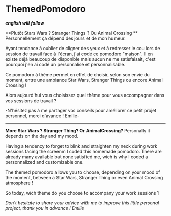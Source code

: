 # ThemedPomodoro

**_english will follow_**

**Plutôt Stars Wars ? Stranger Things ? Ou Animal Crossing ** Personnellement ça dépend des jours et de mon humeur.

Ayant tendance à oublier de cligner des yeux et à redresser le cou lors de session de travail face à l'écran, j'ai codé ce pomodoro "maison".
Il en existe déjà beaucoup de disponible mais aucun ne me satisfaisait, c'est pourquoi j'en ai codé un personnalisé et personnalisable.

Ce pomodoro à thème permet en effet de choisir, selon son envie du moment, entre une ambiance Star Wars, Stranger Things ou encore Animal Crossing !

Alors aujourd'hui vous choisissez quel thème pour vous accompagner dans vos sessions de travail ?

-N'hésitez pas à me partager vos conseils pour améliorer ce petit projet personnel, merci d'avance ! Emilie-

---

**More Star Wars ? Stranger Thing? Or AnimalCrossing?** Personally it depends on the day and my mood.

Having a tendency to forget to blink and straighten my neck during work sessions facing the screenm I coded this homemade pomodoro.
There are already many available but none satisfied me, wich is why I coded a personnalized and customizable one.

The themed pomodoro allows you to choose, depending on your mood of the moment, between a Star Wars, Stranger Thing or even Animal Crossing atmosphere !

So today, wich theme do you choose to accompany your work sessions ?

_Don't hesitate to share your advice with me to improve this little personal project, thank you in advance ! Emilie_
